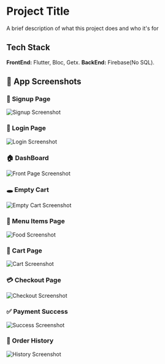 
# Project Title

A brief description of what this project does and who it's for


## Tech Stack

**FrontEnd:** Flutter, Bloc, Getx.
**BackEnd:** Firebase(No SQL).


## 📸 App Screenshots

### 📝 Signup Page
![Signup Screenshot](signup.jpg)

### 🔐 Login Page
![Login Screenshot](login.jpg)

### 🏠 DashBoard 
![Front Page Screenshot](frontpage.jpg)

### 🕳️ Empty Cart
![Empty Cart Screenshot](emptyCart.jpg)

### 🍔 Menu Items Page
![Food Screenshot](food.jpg)

### 🛒 Cart Page
![Cart Screenshot](cart.jpg)

### 💳 Checkout Page
![Checkout Screenshot](checkout.jpg)


### ✅ Payment Success 
![Success Screenshot](Success.jpg)


### 📜 Order History
![History Screenshot](history.jpg)



